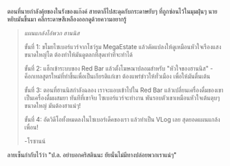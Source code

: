 ตอนที่นายกำลังคุ้ยของในรังของแก๊งค์ สายตาก็ไปสะดุดกับกระดาษยับๆ ที่ถูกซ่อนไว้ในมุมฝุ่นๆ นายหยิบมันขึ้นมา คลี่กระดาษสีเหลืองออกดูด้วยความอยากรู้

> _แผนแกล้งไอ้พวก ฮานนิส_
>
> ขั้นที่ 1: ขโมยไซเบอร์แวร์จากโชว์รูม MegaEstate แล้วดัดแปลงให้ดูเหมือนหัวใจเรืองแสงขนาดใหญ่โต ต้องทำให้มันดูตลกที่สุดเท่าที่จะทำได้
>
> ขั้นที่ 2: แฮ็กเข้าระบบของ Red Bar แล้วตั้งโฆษณาปลอมสำหรับ "หัวใจของฮานนิส" - ค็อกเทลสูตรใหม่ที่ทำขึ้นเพื่อเป็นเกียรติแก่เขา ต้องแพร่ข่าวให้ทั่วเมือง เพื่อให้มันตื่นเต้น
>
> ขั้นที่ 3: ตอนที่ฮานนิสกำลังฉลอง เราจะแอบเข้าไปใน Red Bar แล้วเปลี่ยนเครื่องดื่มของเขาเป็นเครื่องดื่มผสมยา ทันทีที่เขาจิบ ไซเบอร์แวร์จะทำงาน พันรอบตัวเขาเหมือนหัวใจเต้นตุบๆ ขนาดใหญ่ มันต้องฮาแน่ๆ!
>
> ขั้นที่ 4: อัดวิดีโอทั้งหมดลงในไซเบอร์เด็คของเรา แล้วทำเป็น VLog เลย สุดยอดแผนแกล้งเพื่อน!
>
> -โรซานน์

ลายเซ็นกำกับไว้ว่า "ป.ล. อย่าบอกคริสตินนะ ยัยนั่นไม่มีทางปล่อยพวกเราแน่ๆ"
